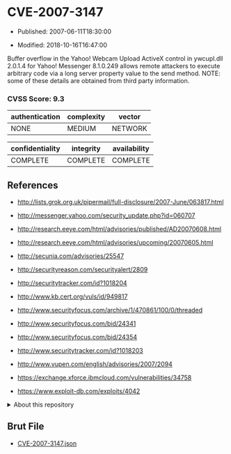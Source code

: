 # CVE-2007-3147

- Published: 2007-06-11T18:30:00

- Modified: 2018-10-16T16:47:00

Buffer overflow in the Yahoo! Webcam Upload ActiveX control in ywcupl.dll 2.0.1.4 for Yahoo! Messenger 8.1.0.249 allows remote attackers to execute arbitrary code via a long server property value to the send method.  NOTE: some of these details are obtained from third party information.

### CVSS Score: **9.3**

| authentication | complexity | vector |
| --- | --- | --- |
| NONE | MEDIUM | NETWORK |

| confidentiality | integrity | availability |
| --- | --- | --- |
| COMPLETE | COMPLETE | COMPLETE |

## References

* http://lists.grok.org.uk/pipermail/full-disclosure/2007-June/063817.html

* http://messenger.yahoo.com/security_update.php?id=060707

* http://research.eeye.com/html/advisories/published/AD20070608.html

* http://research.eeye.com/html/advisories/upcoming/20070605.html

* http://secunia.com/advisories/25547

* http://securityreason.com/securityalert/2809

* http://securitytracker.com/id?1018204

* http://www.kb.cert.org/vuls/id/949817

* http://www.securityfocus.com/archive/1/470861/100/0/threaded

* http://www.securityfocus.com/bid/24341

* http://www.securityfocus.com/bid/24354

* http://www.securitytracker.com/id?1018203

* http://www.vupen.com/english/advisories/2007/2094

* https://exchange.xforce.ibmcloud.com/vulnerabilities/34758

* https://www.exploit-db.com/exploits/4042

<details>
<summary>About this repository</summary> 

  This repository is part of the project [Live Hack CVE](https://github.com/Live-Hack-CVE). Main website can be found [www.live-hack.org](https://www.live-hack.org) 
  
  Made by [Sn0wAlice](https://github.com/Sn0wAlice) for the people that care about security and need to have a feed of the latest CVEs. Hope you enjoy it, don't forget to star the repo and follow me on [Twitter](https://twitter.com/Sn0wAlice) and [Github](https://github.com/Sn0wAlice). And that is my [personnal website](https://www.alice-snow.me/)

  - [Home Page](https://github.com/Live-Hack-CVE)
  - [Framework](https://github.com/Live-Hack-CVE/cve-framework)
  - [CVE database](https://github.com/Live-Hack-CVE/full_database)
  - [Changelog](https://github.com/Live-Hack-CVE/Changelog)
</details>

## Brut File

* [CVE-2007-3147.json](https://raw.githubusercontent.com/Live-Hack-CVE/full_database/main/cves/2007/CVE-2007-3147.json)

